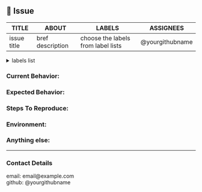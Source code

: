 ## 🐞 Issue

|  TITLE |ABOUT|LABELS|ASSIGNEES|
|---|---|---|---|
| issue title   | bref description  |  choose the labels from label lists | @yourgithubname  |

<!--Please! Before going on search to see if an issue already exists for the bug you encountered.
-->
<details>
<summary>labels list</summary>
<br>

  `bug`, `dataset` , `documentation`, `duplicate`, `enhancement`, `good first issue`, `invalid`, `question`, `pipeline`, `wontfix`,`technology`
</details>

### Current Behavior:
<!-- A concise description of what you're experiencing. -->

### Expected Behavior:
<!-- A concise description of what you expected to happen. -->

### Steps To Reproduce:
<!--
Example: steps to reproduce the behavior:
1. In this environment...
2. With this config...
3. Run '...'
4. See error...
-->

### Environment:
<!--
Example:
- OS: Ubuntu 20.04
- Node: 13.14.0
- npm: 7.6.3
-->

### Anything else:
<!--
Logs? Links? References? Anything that will give us more context about the issue that you are encountering!
-->
  
---
### Contact Details
<!--
How can we get in touch with you if we need more info?
ex:
email: email@example.com
github: @yourgithubname
--!>
email: email@example.com <br>
github: @yourgithubname  <br>
